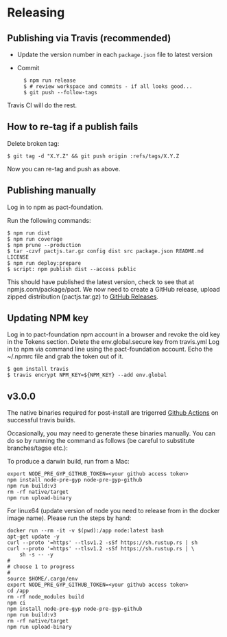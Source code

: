# Releasing

## Publishing via Travis (recommended)

- Update the version number in each `package.json` file to latest version
- Commit

        $ npm run release
        $ # review workspace and commits - if all looks good...
        $ git push --follow-tags

Travis CI will do the rest.

## How to re-tag if a publish fails

Delete broken tag:

    $ git tag -d "X.Y.Z" && git push origin :refs/tags/X.Y.Z

Now you can re-tag and push as above.

## Publishing manually

Log in to npm as pact-foundation.

Run the following commands:

    $ npm run dist
    $ npm run coverage
    $ npm prune --production
    $ tar -czvf pactjs.tar.gz config dist src package.json README.md LICENSE
    $ npm run deploy:prepare
    $ script: npm publish dist --access public

This should have published the latest version, check to see that at npmjs.com/package/pact.
We now need to create a GitHub release, upload zipped distribution (pactjs.tar.gz) to [GitHub Releases](https://github.com/pact-foundation/pact-js/releases).

## Updating NPM key

Log in to pact-foundation npm account in a browser and revoke the old key in the Tokens section.
Delete the env.global.secure key from travis.yml
Log in to npm via command line using the pact-foundation account.
Echo the ~/.npmrc file and grab the token out of it.

    $ gem install travis
    $ travis encrypt NPM_KEY=${NPM_KEY} --add env.global

## v3.0.0

The native binaries required for post-install are trigerred [Github Actions](https://github.com/pact-foundation/pact-js/actions) on successful travis builds.

Occasionally, you may need to generate these binaries manually. You can do so by running the command as follows (be careful to substitute branches/tagse etc.):

To produce a darwin build, run from a Mac:

```
export NODE_PRE_GYP_GITHUB_TOKEN=<your github access token>
npm install node-pre-gyp node-pre-gyp-github
npm run build:v3
rm -rf native/target
npm run upload-binary
```

For linux64 (update version of node you need to release from in the docker image name). Please run the steps by hand:

```
docker run --rm -it -v $(pwd):/app node:latest bash
apt-get update -y
curl --proto '=https' --tlsv1.2 -sSf https://sh.rustup.rs | sh
curl --proto '=https' --tlsv1.2 -sSf https://sh.rustup.rs | \
    sh -s -- -y
#
# choose 1 to progress
#
source $HOME/.cargo/env
export NODE_PRE_GYP_GITHUB_TOKEN=<your github access token>
cd /app
rm -rf node_modules build
npm ci
npm install node-pre-gyp node-pre-gyp-github
npm run build:v3
rm -rf native/target
npm run upload-binary
```
